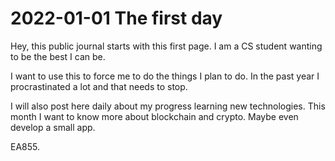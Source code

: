 # 2022-01-01 The first day

Hey, this public journal starts with this first page. I am a CS student wanting to be the best I can be.

I want to use this to force me to do the things I plan to do. In the past year I procrastinated a lot and that needs to stop.

I will also post here daily about my progress learning new technologies.
This month I want to know more about blockchain and crypto. Maybe even develop a small app.

EA855.
